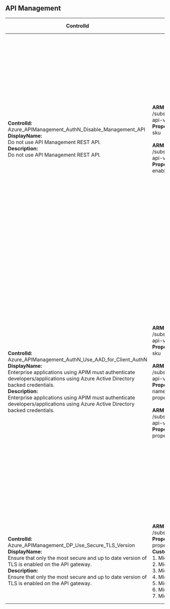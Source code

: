 ## API Management

| ControlId | Dependent Azure API(s) and Properties | Control spec-let |
|-----------|-------------------------------------|------------------|
| <b>ControlId:</b><br>Azure_APIManagement_AuthN_Disable_Management_API<br><b>DisplayName:</b><br>Do not use API Management REST API. <br><b>Description: </b><br> Do not use API Management REST API. | <b>ARM API to list APIMs and its related property at Subscription level: </b> <br> /subscriptions/{subscriptionId}/providers/Microsoft.ApiManagement/service?</br>api-version=2019-12-01</br><b>Properties:</b></br>sku <br><br> <b>ARM API to get tenant access information details without secrets:</b><br> /subscriptions/{subscriptionId}/resourceGroups/{resourceGroupName}/providers/Microsoft.ApiManagement/service/{serviceName}/tenant/access?<br> api-version=2019-12-01<br><b>Properties:</b><br>enabled| <b>Passed: </b><br>'Enable Management REST API' option is turned OFF.<br><b>Failed: </b><br>'Enable Management REST API' option is turned ON.<br><b>Verify: </b><br> Management API setting could not be verified as the API Management service is connected to a Virtual Network. As a result, control plane traffic on port 3443 is denied. <br><b>NotApplicable: </b><br> This control does not apply to consumption tier.|
| <b>ControlId:</b><br>Azure_APIManagement_AuthN_Use_AAD_for_Client_AuthN<br><b>DisplayName:</b><br>Enterprise applications using APIM must authenticate developers/applications using Azure Active Directory backed credentials.<br><b>Description: </b><br> Enterprise applications using APIM must authenticate developers/applications using Azure Active Directory backed credentials. | <b> ARM API to list APIMs and its related property at Subscription level: </b> <br> /subscriptions/{subscriptionId}/providers/Microsoft.ApiManagement/service?<br>api-version=2019-12-01<br><b>Properties:</b><br>sku <br><br><b>ARM API to list collection of portalsettings defined within a service instance: <br> </b> /subscriptions/{subscriptionId}/resourceGroups/{resourceGroupName}/providers/Microsoft.ApiManagement/service/{serviceName}/portalsettings?<br>api-version=2018-06-01-preview <br><b>Properties:</b><br> name: "signup" <br> properties/enabled <br><br> <b>ARM API to list collection of Identity Provider configured in the specified service instance:</b> <br> /subscriptions/{subscriptionId}/resourceGroups/{resourceGroupName}/providers/Microsoft.ApiManagement/service/{serviceName}/identityProviders?<br>api-version=2019-12-01 <br><b>Properties:</b><br>properties/type | <b>Passed: </b><br> 1. AAD Identity provider is being used for authentication in developer portal. <br> 2. Sign-up/sign-in option has been entirely disabled. <br><br><b>Failed: </b><br>Identity provider other than AAD is being used for authentication in developer portal.<br><br><b>Verify: </b><br> Sign up option setting could not be verified as the API Management service is connected to a Virtual Network. As a result, control plane traffic on port 3443 is denied. <br><br><b>NotApplicable: </b><br> This control does not apply to consumption tier.|
| <b>ControlId:</b><br>Azure_APIManagement_DP_Use_Secure_TLS_Version<br><b>DisplayName:</b><br>Ensure that only the most secure and up to date version of TLS is enabled on the API gateway.<br><b>Description: </b><br> Ensure that only the most secure and up to date version of TLS is enabled on the API gateway. | <b>ARM API to list APIMs and its related property at Subscription level: </b> </br> /subscriptions/{subscriptionId}/providers/Microsoft.ApiManagement/service?api-version=2019-12-01 <br><b>Properties:</b><br> properties/customProperties <br> <b> Custom properties of the API Management service: </b> <br> 1. Microsoft.WindowsAzure.ApiManagement.Gateway.Security.Ciphers.TripleDes168 <br> 2. Microsoft.WindowsAzure.ApiManagement.Gateway.Security.Protocols.Tls10 <br>3. Microsoft.WindowsAzure.ApiManagement.Gateway.Security.Protocols.Tls11 <br>4. Microsoft.WindowsAzure.ApiManagement.Gateway.Security.Protocols.Ssl30 <br>5. Microsoft.WindowsAzure.ApiManagement.Gateway.Security.Backend.Protocols.Tls10 <br>6. Microsoft.WindowsAzure.ApiManagement.Gateway.Security.Backend.Protocols.Tls11 <br>7. Microsoft.WindowsAzure.ApiManagement.Gateway.Security.Backend.Protocols.Ssl30 | <b>Passed: </b><br>All old versions of protocols and ciphers configurations are disabled.<br><b>Failed: </b><br>Old versions of protocols and ciphers configurations are being used.|

<br>

<br> <b>

</b>


	






